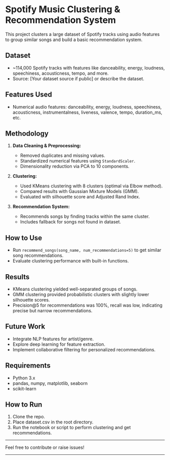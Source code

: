# Spotify Music Clustering & Recommendation System

This project clusters a large dataset of Spotify tracks using audio features to group similar songs and build a basic recommendation system.

## Dataset

- ~114,000 Spotify tracks with features like danceability, energy, loudness, speechiness, acousticness, tempo, and more.
- Source: [Your dataset source if public] or describe the dataset.

## Features Used

- Numerical audio features: danceability, energy, loudness, speechiness, acousticness, instrumentalness, liveness, valence, tempo, duration_ms, etc.

## Methodology

1. **Data Cleaning & Preprocessing:**
   - Removed duplicates and missing values.
   - Standardized numerical features using `StandardScaler`.
   - Dimensionality reduction via PCA to 10 components.

2. **Clustering:**
   - Used KMeans clustering with 8 clusters (optimal via Elbow method).
   - Compared results with Gaussian Mixture Models (GMM).
   - Evaluated with silhouette score and Adjusted Rand Index.

3. **Recommendation System:**
   - Recommends songs by finding tracks within the same cluster.
   - Includes fallback for songs not found in dataset.

## How to Use

- Run `recommend_songs(song_name, num_recommendations=5)` to get similar song recommendations.
- Evaluate clustering performance with built-in functions.

## Results

- KMeans clustering yielded well-separated groups of songs.
- GMM clustering provided probabilistic clusters with slightly lower silhouette scores.
- Precision@5 for recommendations was 100%, recall was low, indicating precise but narrow recommendations.

## Future Work

- Integrate NLP features for artist/genre.
- Explore deep learning for feature extraction.
- Implement collaborative filtering for personalized recommendations.

## Requirements

- Python 3.x
- pandas, numpy, matplotlib, seaborn
- scikit-learn

## How to Run

1. Clone the repo.
2. Place dataset.csv in the root directory.
3. Run the notebook or script to perform clustering and get recommendations.

---

Feel free to contribute or raise issues!

---

